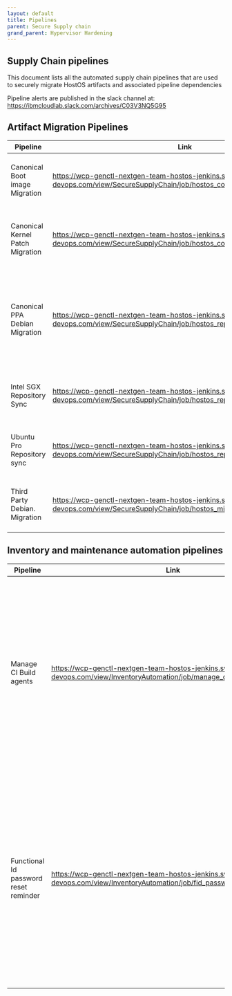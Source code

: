 ```yaml
---
layout: default
title: Pipelines 
parent: Secure Supply chain 
grand_parent: Hypervisor Hardening
---
```




## Supply Chain pipelines


This document lists all the automated supply chain pipelines that are used to securely migrate HostOS artifacts and associated pipeline dependencies

Pipeline alerts are published in the slack channel at: <https://ibmcloudlab.slack.com/archives/C03V3NQ5G95>

## Artifact Migration Pipelines



| Pipeline | Link | Description | Source code repository |
| --- | --- | --- | --- |
| Canonical Boot image Migration | [https://wcp\-genctl\-nextgen\-team\-hostos\-jenkins.swg\-devops.com/view/SecureSupplyChain/job/hostos\_cos\_image\_migration/](https://wcp-genctl-nextgen-team-hostos-jenkins.swg-devops.com/view/SecureSupplyChain/job/hostos_cos_image_migration/) | Migrate boot images from Canonical Cloud Object Storage Bucket to IBM Jfrog ArtifactoryImages are published to the following Jfrog artifactory repositories**wcp\-canonical\-cos\-team\-generic\-local**:  production registry used by CI pipelines for hostos\-boot\-payload builds**wcp\-genctl\-sandbox\-generic\-local**: sandbox development registry used by developers for custom hostos\-boot\-payload builds | [https://github.ibm.com/cloudlab/hostos\-misc\-tools/tree/master/utils/cos\-artifactory\-migration](https://github.ibm.com/cloudlab/hostos-misc-tools/tree/master/utils/cos-artifactory-migration) |
| Canonical Kernel Patch Migration | [https://wcp\-genctl\-nextgen\-team\-hostos\-jenkins.swg\-devops.com/view/SecureSupplyChain/job/hostos\_cos\_image\_migration/](https://wcp-genctl-nextgen-team-hostos-jenkins.swg-devops.com/view/SecureSupplyChain/job/hostos_cos_image_migration/) | Migrate kernel patches from Canonical Cloud Object Storage Bucket to IBM Jfrog ArtifactoryPatches are published to the following Jfrog artifactory repositories**wcp\-hostos\-production\-team\-generic\-local**:  production registry used by CI pipelines for hostos\-kernel\-patch\-payload builds**wcp\-genctl\-sandbox\-generic\-local**: sandbox development registry used by developers for custom hostos\-kernel\-patch\-payload builds | [https://github.ibm.com/cloudlab/hostos\-misc\-tools/tree/master/utils/cos\-artifactory\-migration](https://github.ibm.com/cloudlab/hostos-misc-tools/tree/master/utils/cos-artifactory-migration) |
| Canonical PPA Debian Migration | [https://wcp\-genctl\-nextgen\-team\-hostos\-jenkins.swg\-devops.com/view/SecureSupplyChain/job/hostos\_repository\_mirror\_sync/](https://wcp-genctl-nextgen-team-hostos-jenkins.swg-devops.com/view/SecureSupplyChain/job/hostos_repository_mirror_sync/) | Migrates debian packages from following Canonical PPA repos to IBM Jfrog artifactory reposPackages are scanned and picked for Bionic and Jammy Ubuntu Releases**[Release PPA repo](https://launchpad.net/~ibm-cloud/+archive/ubuntu/release)** → **wcp\-hostos\-production\-team\-release\-ppa\-debian\-local** (Jfrog)Release PPA provides the finalised debian packages that are published by Canonical for IBM use. These mainly include packages such as qemu, libvirt, kerberos, rclone and many others**[Proposed PPA repo](https://launchpad.net/~ibm-cloud/+archive/ubuntu/proposed)** → **wcp\-hostos\-production\-team\-proposed\-ppa\-debian\-local** (Jfrog)Proposed PPA provides experimental debian packages that are yet to be assessed for IBM use. These mainly include packages such as qemu, libvirt, kerberos, rclone and many others | [https://github.ibm.com/cloudlab/hostos\-misc\-tools/tree/master/utils/canonical\-ppa\-repo\-sync](https://github.ibm.com/cloudlab/hostos-misc-tools/tree/master/utils/canonical-ppa-repo-sync) |
| Intel SGX Repository Sync | [https://wcp\-genctl\-nextgen\-team\-hostos\-jenkins.swg\-devops.com/view/SecureSupplyChain/job/hostos\_repository\_mirror\_sync/](https://wcp-genctl-nextgen-team-hostos-jenkins.swg-devops.com/view/SecureSupplyChain/job/hostos_repository_mirror_sync/) | Migrates third party debian packages from  [Intel SGX](https://download.01.org/intel-sgx/sgx_repo/ubuntu) repository to HostOS Artifactory repositoryArtifactory repository: **wcp\-hostos\-production\-team\-third\-party\-debian\-local** | [https://github.ibm.com/cloudlab/hostos\-misc\-tools/tree/master/utils/canonical\-ppa\-repo\-sync](https://github.ibm.com/cloudlab/hostos-misc-tools/tree/master/utils/canonical-ppa-repo-sync) |
| Ubuntu Pro Repository sync | [https://wcp\-genctl\-nextgen\-team\-hostos\-jenkins.swg\-devops.com/view/SecureSupplyChain/job/hostos\_repository\_mirror\_sync/](https://wcp-genctl-nextgen-team-hostos-jenkins.swg-devops.com/view/SecureSupplyChain/job/hostos_repository_mirror_sync/) | Mirrors debian packages from Ubuntu Pro ESM and FIPS repositories to IBM Artifactory Jfrog debian repository at **wcp\-hostos\-production\-team\-ubuntu\-pro\-debian\-local** | [https://github.ibm.com/cloudlab/hostos\-misc\-tools/tree/master/utils/canonical\-ppa\-repo\-sync](https://github.ibm.com/cloudlab/hostos-misc-tools/tree/master/utils/canonical-ppa-repo-sync) |
| Third Party Debian. Migration | [https://wcp\-genctl\-nextgen\-team\-hostos\-jenkins.swg\-devops.com/view/SecureSupplyChain/job/hostos\_migrate\_third\_party\_packages/](https://wcp-genctl-nextgen-team-hostos-jenkins.swg-devops.com/view/SecureSupplyChain/job/hostos_migrate_third_party_packages/) | Migrates third party packages such as Nessus to IBM Artifactory repositoryNessus Repository: [https://www.tenable.com/downloads/api/v2/pages/nessus\-agents](https://www.tenable.com/downloads/api/v2/pages/nessus-agents)IBM Artifactory repository: **wcp\-hostos\-production\-team\-third\-party\-debian\-local** | [https://github.ibm.com/cloudlab/hostos\-misc\-tools/tree/master/utils/third\-party\-package\-migration](https://github.ibm.com/cloudlab/hostos-misc-tools/tree/master/utils/third-party-package-migration) |

## Inventory and maintenance automation pipelines



| Pipeline | Link | Description | Source code repository |
| --- | --- | --- | --- |
| Manage CI Build agents | [https://wcp\-genctl\-nextgen\-team\-hostos\-jenkins.swg\-devops.com/view/InventoryAutomation/job/manage\_ci\_build\_agents/](https://wcp-genctl-nextgen-team-hostos-jenkins.swg-devops.com/view/InventoryAutomation/job/manage_ci_build_agents/) | This build pipeline helps to maintain and recycle a required pool of fyre based build agents used for many HostOS utility buildsBuild agents are recycled to ensure that the latest OS patches and updates are installed to maintain compliance | [https://github.ibm.com/cloudlab/hostos\-misc\-tools/tree/master/utils/jenkins\-build\-agent\-mgmt](https://github.ibm.com/cloudlab/hostos-misc-tools/tree/master/utils/jenkins-build-agent-mgmt) |
| Functional Id password reset reminder | [https://wcp\-genctl\-nextgen\-team\-hostos\-jenkins.swg\-devops.com/view/InventoryAutomation/job/fid\_password\_expiry\_reminder/](https://wcp-genctl-nextgen-team-hostos-jenkins.swg-devops.com/view/InventoryAutomation/job/fid_password_expiry_reminder/) | This build utility helps to track and alert Functional Id admins to reset account passwords on a periodic basisThe build maintains fid password reset dates as secrets in the Jenkins config at :[hostosprd fid](https://wcp-genctl-nextgen-team-hostos-jenkins.swg-devops.com/credentials/store/system/domain/_/credential/HOSTOS_CI_HSTOSPRD_PWD_RST_DT)[clhostos fid](https://wcp-genctl-nextgen-team-hostos-jenkins.swg-devops.com/credentials/store/system/domain/_/credential/HOSTOS_CI_CLHOSTOS_PWD_RST_DT)[hostostest fid](https://wcp-genctl-nextgen-team-hostos-jenkins.swg-devops.com/credentials/store/system/domain/_/credential/HOSTOS_CI_HOSTOSTEST_PWD_RST_DT)The date format  YYYY\-MM\-DD | [https://github.ibm.com/cloudlab/hostos\-misc\-tools/tree/master/utils/fid\-password\-reset\-reminder](https://github.ibm.com/cloudlab/hostos-misc-tools/tree/master/utils/fid-password-reset-reminder) |



